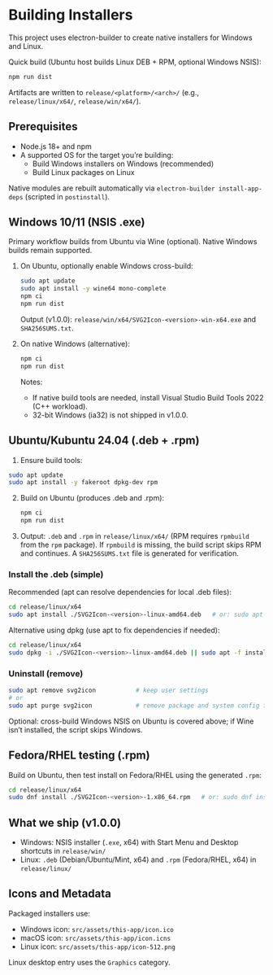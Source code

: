 # Building Installers

This project uses electron-builder to create native installers for Windows and Linux.

Quick build (Ubuntu host builds Linux DEB + RPM, optional Windows NSIS):

```bash
npm run dist
```

Artifacts are written to `release/<platform>/<arch>/` (e.g., `release/linux/x64/`, `release/win/x64/`).

## Prerequisites

- Node.js 18+ and npm
- A supported OS for the target you’re building:
  - Build Windows installers on Windows (recommended)
  - Build Linux packages on Linux

Native modules are rebuilt automatically via `electron-builder install-app-deps` (scripted in `postinstall`).

## Windows 10/11 (NSIS .exe)

Primary workflow builds from Ubuntu via Wine (optional). Native Windows builds remain supported.

1. On Ubuntu, optionally enable Windows cross-build:
   ```bash
   sudo apt update
   sudo apt install -y wine64 mono-complete
   npm ci
   npm run dist
   ```
   Output (v1.0.0): `release/win/x64/SVG2Icon-<version>-win-x64.exe` and `SHA256SUMS.txt`.

2. On native Windows (alternative):
   ```bash
   npm ci
   npm run dist
   ```
   Notes:
   - If native build tools are needed, install Visual Studio Build Tools 2022 (C++ workload).
   - 32-bit Windows (ia32) is not shipped in v1.0.0.

## Ubuntu/Kubuntu 24.04 (.deb + .rpm)

1. Ensure build tools:
  ```bash
  sudo apt update
  sudo apt install -y fakeroot dpkg-dev rpm
  ```
2. Build on Ubuntu (produces .deb and .rpm):
   ```bash
   npm ci
   npm run dist
   ```
3. Output: `.deb` and `.rpm` in `release/linux/x64/` (RPM requires `rpmbuild` from the `rpm` package). If `rpmbuild` is missing, the build script skips RPM and continues. A `SHA256SUMS.txt` file is generated for verification.

### Install the .deb (simple)

Recommended (apt can resolve dependencies for local .deb files):

```bash
cd release/linux/x64
sudo apt install ./SVG2Icon-<version>-linux-amd64.deb   # or: sudo apt install ./*.deb
```

Alternative using dpkg (use apt to fix dependencies if needed):

```bash
cd release/linux/x64
sudo dpkg -i ./SVG2Icon-<version>-linux-amd64.deb || sudo apt -f install
```

### Uninstall (remove)

```bash
sudo apt remove svg2icon           # keep user settings
# or
sudo apt purge svg2icon            # remove package and system config files
```

Optional: cross-build Windows NSIS on Ubuntu is covered above; if Wine isn’t installed, the script skips Windows.
## Fedora/RHEL testing (.rpm)
Build on Ubuntu, then test install on Fedora/RHEL using the generated `.rpm`:

```bash
cd release/linux/x64
sudo dnf install ./SVG2Icon-<version>-1.x86_64.rpm   # or: sudo dnf install ./*.rpm
```


<!-- ARM64 builds are not enabled in v1.0.0. -->

## What we ship (v1.0.0)

- Windows: NSIS installer (`.exe`, x64) with Start Menu and Desktop shortcuts in `release/win/`
- Linux: `.deb` (Debian/Ubuntu/Mint, x64) and `.rpm` (Fedora/RHEL, x64) in `release/linux/`

## Icons and Metadata

Packaged installers use:
- Windows icon: `src/assets/this-app/icon.ico`
- macOS icon: `src/assets/this-app/icon.icns`
- Linux icon: `src/assets/this-app/icon-512.png`

Linux desktop entry uses the `Graphics` category.
